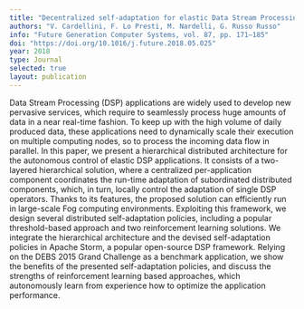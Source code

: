 ```yaml
---
title: "Decentralized self-adaptation for elastic Data Stream Processing"
authors: "V. Cardellini, F. Lo Presti, M. Nardelli, G. Russo Russo"
info: "Future Generation Computer Systems, vol. 87, pp. 171–185"
doi: "https://doi.org/10.1016/j.future.2018.05.025"
year: 2018
type: Journal
selected: true
layout: publication
---
```


Data Stream Processing (DSP) applications are widely used to develop new
pervasive services, which require to seamlessly process huge amounts of data in
a near real-time fashion. To keep up with the high volume of daily produced
data, these applications need to dynamically scale their execution on multiple
computing nodes, so to process the incoming data flow in parallel. In this
paper, we present a hierarchical distributed architecture for the autonomous
control of elastic DSP applications. It consists of a two-layered hierarchical
solution, where a centralized per-application component coordinates the run-time
adaptation of subordinated distributed components, which, in turn, locally
control the adaptation of single DSP operators. Thanks to its features, the
proposed solution can efficiently run in large-scale Fog computing environments.
Exploiting this framework, we design several distributed self-adaptation
policies, including a popular threshold-based approach and two reinforcement
learning solutions. We integrate the hierarchical architecture and the devised
self-adaptation policies in Apache Storm, a popular open-source DSP framework.
Relying on the DEBS 2015 Grand Challenge as a benchmark application, we show the
benefits of the presented self-adaptation policies, and discuss the strengths of
reinforcement learning based approaches, which autonomously learn from
experience how to optimize the application performance.

